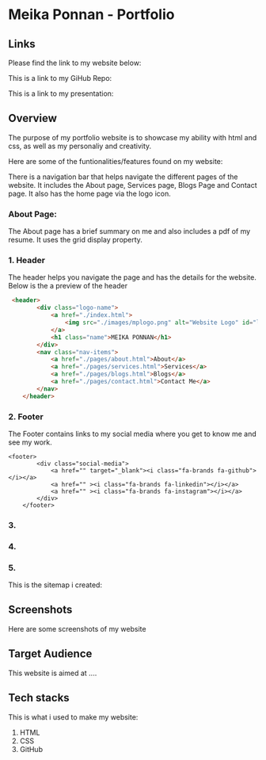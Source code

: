 # Meika Ponnan - Portfolio

## Links
Please find the link to my website below:

This is a link to my GiHub Repo:

This is a link to my presentation:

## Overview
The purpose of my portfolio website is to showcase my ability with html and css, as well as my personaliy and creativity.

Here are some of the funtionalities/features found on my website:

There is a navigation bar that helps navigate the different pages of the website. It includes the About page, Services page, Blogs Page and Contact page. It also has the home page via the logo icon.

### About Page:

The About page has a brief summary on me and also includes a pdf of my resume. It uses the grid display property.

### 1. Header
The header helps you navigate the page and has the details for the website. Below is the a preview of the header
```html
 <header>
        <div class="logo-name">
            <a href="./index.html">
                <img src="./images/mplogo.png" alt="Website Logo" id="logo">
            </a> 
            <h1 class="name">MEIKA PONNAN</h1>
        </div>
        <nav class="nav-items">
            <a href="./pages/about.html">About</a>
            <a href="./pages/services.html">Services</a>
            <a href="./pages/blogs.html">Blogs</a>
            <a href="./pages/contact.html">Contact Me</a>
        </nav>
    </header>
```
### 2. Footer
The Footer contains links to my social media where you get to know me and see my work.
```
<footer>
        <div class="social-media">
            <a href="" target="_blank"><i class="fa-brands fa-github"></i></a>
            <a href="" ><i class="fa-brands fa-linkedin"></i></a>
            <a href="" ><i class="fa-brands fa-instagram"></i></a>
        </div>
    </footer>
```
### 3.
### 4.
### 5.

This is the sitemap i created:

## Screenshots
Here are some screenshots of my website

## Target Audience
This website is aimed at ....

## Tech stacks
This is what i used to make my website:
1. HTML
2. CSS
3. GitHub

